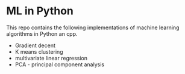 # ML in Python

This repo contains the following implementations of machine learning algorithms in Python an cpp. 
* Gradient decent
* K means clustering
* multivariate linear regression
* PCA - principal component analysis
